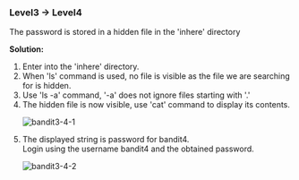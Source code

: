 ### Level3 -> Level4

The password is stored in a hidden file in the 'inhere' directory<br/>

<b>Solution:</b><br/>
<p>
<ol>
<li>Enter into the 'inhere' directory.</li>

<li>When 'ls' command is used, no file is visible as the file we are searching for is hidden.</li>

<li>Use 'ls -a' command, '-a' does not ignore files starting with '.' </li>

<li>The hidden file is now visible, use 'cat' command to display its contents.</li>

![bandit3-4-1](https://user-images.githubusercontent.com/88927842/178117759-1558c8eb-f679-42eb-ab46-8cefd075de23.png)

<li>The displayed string is password for bandit4.<br/>
Login using the username bandit4 and the obtained password.</li>

![bandit3-4-2](https://user-images.githubusercontent.com/88927842/178117764-6d1e6059-a3bc-488c-87a6-059b09f3668a.png)

</ol>
</p>

